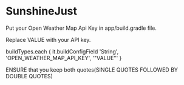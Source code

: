 # SunshineJust

Put your Open Weather Map Api Key in app/build.gradle file. 

Replace VALUE with your API key.

 buildTypes.each {
        it.buildConfigField 'String', 'OPEN_WEATHER_MAP_API_KEY', '"VALUE"'
    }

ENSURE that you keep both quotes(SINGLE QUOTES FOLLOWED BY DOUBLE QUOTES)


